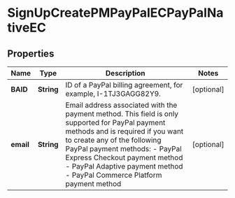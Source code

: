 

# SignUpCreatePMPayPalECPayPalNativeEC


## Properties

| Name | Type | Description | Notes |
|------------ | ------------- | ------------- | -------------|
|**BAID** | **String** | ID of a PayPal billing agreement, for example, I-1TJ3GAGG82Y9.  |  [optional] |
|**email** | **String** | Email address associated with the payment method. This field is only supported for PayPal payment methods and is required if you want to create any of the following PayPal payment methods:   - PayPal Express Checkout payment method    - PayPal Adaptive payment method   - PayPal Commerce Platform payment method  |  [optional] |




